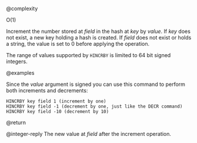 @complexity

O(1)


Increment the number stored at _field_ in the hash at _key_ by _value_. If _key_ does not exist, a new key holding a hash is created. If _field_ does not exist or holds a string, the value is set to 0 before applying the operation.

The range of values supported by `HINCRBY` is limited to 64 bit signed integers.

@examples

Since the _value_ argument is signed you can use this command to perform both
increments and decrements:

    HINCRBY key field 1 (increment by one)
    HINCRBY key field -1 (decrement by one, just like the DECR command)
    HINCRBY key field -10 (decrement by 10)

@return

@integer-reply The new value at _field_ after the increment operation.
